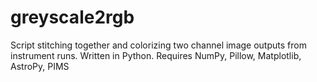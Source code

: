 # greyscale2rgb
Script stitching together and colorizing two channel image outputs from instrument runs. Written in Python. 
Requires NumPy, Pillow, Matplotlib, AstroPy, PIMS 
